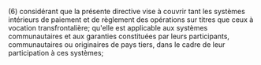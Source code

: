 (6) considérant que la présente directive vise à couvrir tant les systèmes intérieurs de paiement et de règlement des opérations sur titres que ceux à vocation transfrontalière; qu'elle est applicable aux systèmes communautaires et aux garanties constituées par leurs participants, communautaires ou originaires de pays tiers, dans le cadre de leur participation à ces systèmes;